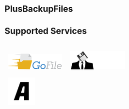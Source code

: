 # PlusBackupFiles
# Supported Services

<h1 align="left"> 
  
   <img src="https://github.com/bondeabhijeet/PlusBackupFiles/blob/main/Logos/GoFilesLOGO.png" alt="php" width="180" vspace="10" hspace="10">
  <img src="https://github.com/bondeabhijeet/PlusBackupFiles/blob/main/Logos/AnonfilesLOGO.png" alt="php" width="180" vspace="10" hspace="10">
  <img src="https://github.com/bondeabhijeet/PlusBackupFiles/blob/main/Logos/anonymousfilesLOGO.png" alt="php" width="90" vspace="10" hspace="10">

</h1>

